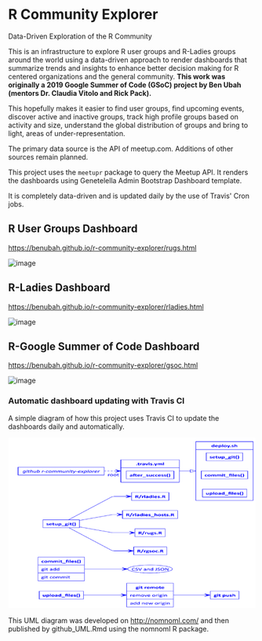 # R Community Explorer
Data-Driven Exploration of the R Community

This is an infrastructure to explore R user groups and R-Ladies groups around the world using a data-driven approach to render dashboards that summarize trends and insights to enhance better decision making for R centered organizations and the general community. **This work was originally a 2019 Google Summer of Code (GSoC) project by Ben Ubah (mentors Dr. Claudia Vitolo and Rick Pack).**

This hopefully makes it easier to find user groups, find upcoming events, discover active and inactive groups, track high profile groups based on activity and size, understand the global distribution of groups and bring to light, areas of under-representation.

The primary data source is the API of meetup.com. Additions of other sources remain planned.

This project uses the `meetupr` package to query the Meetup API. It renders the dashboards using Genetelella Admin Bootstrap Dashboard template.

It is completely data-driven and is updated daily by the use of Travis' Cron jobs.

## R User Groups Dashboard

https://benubah.github.io/r-community-explorer/rugs.html

![image](rugs_home.png)


## R-Ladies Dashboard

https://benubah.github.io/r-community-explorer/rladies.html

![image](rladies.png)


## R-Google Summer of Code Dashboard

https://benubah.github.io/r-community-explorer/gsoc.html

![image](gsoc1.png)

### Automatic dashboard updating with Travis CI
A simple diagram of how this project uses Travis CI to update the dashboards daily and automatically.

![image](CommExplore_TravisCI_UML.png)

This UML diagram was developed on http://nomnoml.com/ and then published by github_UML.Rmd using the nomnoml R package.

